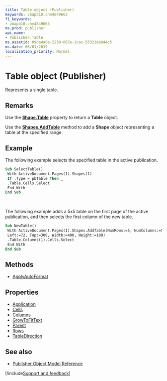 ```yaml
---
title: Table object (Publisher)
keywords: vbapb10.chm4849663
f1_keywords:
- vbapb10.chm4849663
ms.prod: publisher
api_name:
- Publisher.Table
ms.assetid: 09da4a0a-2230-067e-1cac-55321ea044c5
ms.date: 06/01/2019
localization_priority: Normal
---
```



# Table object (Publisher)

Represents a single table.

## Remarks

Use the **[Shape.Table](Publisher.Shape.Table.md)** property to return a **Table** object. 

Use the **[Shapes.AddTable](Publisher.Shapes.AddTable.md)** method to add a **Shape** object representing a table at the specified range. 


## Example

The following example selects the specified table in the active publication.

```vb
Sub SelectTable() 
 With ActiveDocument.Pages(1).Shapes(1) 
 If .Type = pbTable Then _ 
 .Table.Cells.Select 
 End With 
End Sub
```

<br/>

The following example adds a 5x5 table on the first page of the active publication, and then selects the first column of the new table.

```vb
Sub NewTable() 
 With ActiveDocument.Pages(1).Shapes.AddTable(NumRows:=5, NumColumns:=5, _ 
 Left:=72, Top:=300, Width:=400, Height:=100) 
 .Table.Columns(1).Cells.Select 
 End With 
End Sub
```


## Methods

- [ApplyAutoFormat](Publisher.Table.ApplyAutoFormat.md)

## Properties

- [Application](Publisher.Table.Application.md)
- [Cells](Publisher.Table.Cells.md)
- [Columns](Publisher.Table.Columns.md)
- [GrowToFitText](Publisher.Table.GrowToFitText.md)
- [Parent](Publisher.Table.Parent.md)
- [Rows](Publisher.Table.Rows.md)
- [TableDirection](Publisher.Table.TableDirection.md)

## See also

- [Publisher Object Model Reference](overview/publisher/object-model.md)



[!include[Support and feedback](~/includes/feedback-boilerplate.md)]